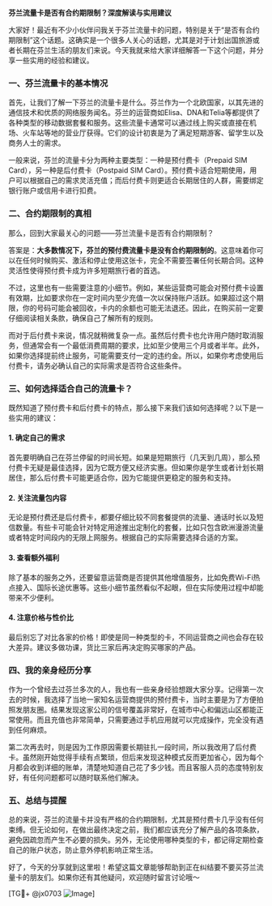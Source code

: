 **芬兰流量卡是否有合约期限制？深度解读与实用建议**

大家好！最近有不少小伙伴问我关于芬兰流量卡的问题，特别是关于“是否有合约期限制”这个话题。这确实是一个很多人关心的话题，尤其是对于计划出国旅游或者长期在芬兰生活的朋友们来说。今天我就来给大家详细解答一下这个问题，并分享一些实用的经验和建议。

### 一、芬兰流量卡的基本情况

首先，让我们了解一下芬兰的流量卡是什么。芬兰作为一个北欧国家，以其先进的通信技术和优质的网络服务闻名。芬兰的运营商如Elisa、DNA和Telia等都提供了各种类型的移动数据套餐和服务。这些流量卡通常可以通过线上购买或直接在机场、火车站等地的营业厅获得。它们的设计初衷是为了满足短期游客、留学生以及商务人士的需求。

一般来说，芬兰的流量卡分为两种主要类型：一种是预付费卡（Prepaid SIM Card），另一种是后付费卡（Postpaid SIM Card）。预付费卡适合短期使用，用户可以根据自己的需求灵活充值；而后付费卡则更适合长期居住的人群，需要绑定银行账户或信用卡进行扣费。

### 二、合约期限制的真相

那么，回到大家最关心的问题——芬兰流量卡是否有合约期限制？

答案是：**大多数情况下，芬兰的预付费流量卡是没有合约期限制的**。这意味着你可以在任何时候购买、激活和停止使用这张卡，完全不需要签署任何长期合同。这种灵活性使得预付费卡成为许多短期旅行者的首选。

不过，这里也有一些需要注意的小细节。例如，某些运营商可能会对预付费卡设置有效期，比如要求你在一定时间内至少充值一次以保持账户活跃。如果超过这个期限，你的号码可能会被回收，卡内的余额也可能无法退还。因此，在购买前一定要仔细阅读相关条款，确保自己了解所有的规则。

而对于后付费卡来说，情况就稍微复杂一点。虽然后付费卡也允许用户随时取消服务，但通常会有一个最低消费周期的要求，比如至少使用三个月或者半年。此外，如果你选择提前终止服务，可能需要支付一定的违约金。所以，如果你考虑使用后付费卡，请务必确认自己的实际需求是否符合这些条件。

### 三、如何选择适合自己的流量卡？

既然知道了预付费卡和后付费卡的特点，那么接下来我们该如何选择呢？以下是一些实用的建议：

#### 1. 确定自己的需求
首先要明确自己在芬兰停留的时间长短。如果是短期旅行（几天到几周），那么预付费卡无疑是最佳选择，因为它既方便又经济实惠。但如果你是学生或者计划长期居住，那么后付费卡可能更适合你，因为它能提供更稳定的服务和支持。

#### 2. 关注流量包内容
无论是预付费还是后付费卡，都要仔细比较不同套餐提供的流量、通话时长以及短信数量。有些卡可能会针对特定用途推出定制化的套餐，比如只包含欧洲漫游流量或者特定时间段内的无限上网服务。根据自己的实际需要选择合适的方案。

#### 3. 查看额外福利
除了基本的服务之外，还要留意运营商是否提供其他增值服务，比如免费Wi-Fi热点接入、国际长途优惠等。这些小细节虽然看似不起眼，但在实际使用过程中却能带来不少便利。

#### 4. 注意价格与性价比
最后别忘了对比各家的价格！即使是同一种类型的卡，不同运营商之间也会存在较大差异。建议多做功课，货比三家后再决定购买哪家的产品。

### 四、我的亲身经历分享

作为一个曾经去过芬兰多次的人，我也有一些亲身经验想跟大家分享。记得第一次去的时候，我选择了当地一家知名运营商提供的预付费卡，当时主要是为了方便拍照发朋友圈。结果发现这家公司的信号覆盖非常好，在城市中心和偏远山区都能正常使用。而且充值也非常简单，只需要通过手机应用就可以完成操作，完全没有遇到任何麻烦。

第二次再去时，则是因为工作原因需要长期驻扎一段时间，所以我改用了后付费卡。虽然刚开始觉得手续有点繁琐，但后来发现这种模式反而更加省心，因为每个月都会收到详细的账单，清楚地知道自己花了多少钱。而且客服人员的态度特别友好，有任何问题都可以随时联系他们解决。

### 五、总结与提醒

总的来说，芬兰的流量卡并没有严格的合约期限制，尤其是预付费卡几乎没有任何束缚。但无论如何，在做出最终决定之前，我们都应该充分了解产品的各项条款，避免因疏忽而产生不必要的损失。另外，无论使用哪种类型的卡，都记得定期检查自己的账户状态，防止意外停机影响正常生活。

好了，今天的分享就到这里啦！希望这篇文章能够帮助到正在纠结要不要买芬兰流量卡的朋友们。如果你还有其他疑问，欢迎随时留言讨论哦～

[TG💪+ @jx0703 ![Image](https://github.com/user-attachments/assets/dbca1d08-cadb-493c-b0ec-ad6f7a83f270)]